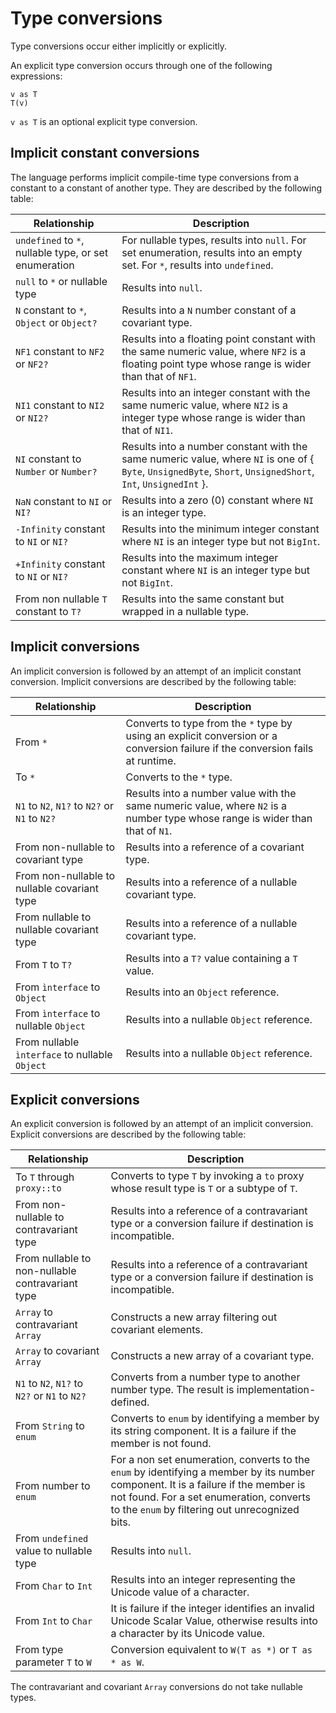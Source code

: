 # Type conversions

Type conversions occur either implicitly or explicitly.

An explicit type conversion occurs through one of the following expressions:

```
v as T
T(v)
```

`v as T` is an optional explicit type conversion.

## Implicit constant conversions

The language performs implicit compile-time type conversions from a constant to a constant of another type. They are described by the following table:

| Relationship | Description |
| ------------ | ----------- |
| `undefined` to `*`, nullable type, or set enumeration | For nullable types, results into `null`. For set enumeration, results into an empty set. For `*`, results into `undefined`. |
| `null` to `*` or nullable type | Results into `null`. |
| `N` constant to `*`, `Object` or `Object?` | Results into a `N` number constant of a covariant type. |
| `NF1` constant to `NF2` or `NF2?` | Results into a floating point constant with the same numeric value, where `NF2` is a floating point type whose range is wider than that of `NF1`. |
| `NI1` constant to `NI2` or `NI2?` | Results into an integer constant with the same numeric value, where `NI2` is a integer type whose range is wider than that of `NI1`. |
| `NI` constant to `Number` or `Number?` | Results into a number constant with the same numeric value, where `NI` is one of \{ `Byte`, `UnsignedByte`, `Short`, `UnsignedShort`, `Int`, `UnsignedInt` \}. |
| `NaN` constant to `NI` or `NI?` | Results into a zero (0) constant where `NI` is an integer type. |
| `-Infinity` constant to `NI` or `NI?` | Results into the minimum integer constant where `NI` is an integer type but not `BigInt`. |
| `+Infinity` constant to `NI` or `NI?` | Results into the maximum integer constant where `NI` is an integer type but not `BigInt`. |
| From non nullable `T` constant to `T?` | Results into the same constant but wrapped in a nullable type. |

## Implicit conversions

An implicit conversion is followed by an attempt of an implicit constant conversion. Implicit conversions are described by the following table:

| Relationship | Description |
| ------------ | ----------- |
| From `*` | Converts to type from the `*` type by using an explicit conversion or a conversion failure if the conversion fails at runtime. |
| To `*` | Converts to the `*` type. |
| `N1` to `N2`, `N1?` to `N2?` or `N1` to `N2?` | Results into a number value with the same numeric value, where `N2` is a number type whose range is wider than that of `N1`. |
| From non-nullable to covariant type | Results into a reference of a covariant type. |
| From non-nullable to nullable covariant type | Results into a reference of a nullable covariant type. |
| From nullable to nullable covariant type | Results into a reference of a nullable covariant type. |
| From `T` to `T?` | Results into a `T?` value containing a `T` value. |
| From `ìnterface` to `Object` | Results into an `Object` reference. |
| From `ìnterface` to nullable `Object` | Results into a nullable `Object` reference. |
| From nullable `ìnterface` to nullable `Object` | Results into a nullable `Object` reference. |

## Explicit conversions

An explicit conversion is followed by an attempt of an implicit conversion. Explicit conversions are described by the following table:

| Relationship | Description |
| ------------ | ----------- |
| To `T` through `proxy::to` | Converts to type `T` by invoking a `to` proxy whose result type is `T` or a subtype of `T`. |
| From non-nullable to contravariant type | Results into a reference of a contravariant type or a conversion failure if destination is incompatible. |
| From nullable to non-nullable contravariant type | Results into a reference of a contravariant type or a conversion failure if destination is incompatible. |
| `Array` to contravariant `Array` | Constructs a new array filtering out covariant elements. |
| `Array` to covariant `Array` | Constructs a new array of a covariant type. |
| `N1` to `N2`, `N1?` to `N2?` or `N1` to `N2?` | Converts from a number type to another number type. The result is implementation-defined. |
| From `String` to `enum` | Converts to `enum` by identifying a member by its string component. It is a failure if the member is not found. |
| From number to `enum` | For a non set enumeration, converts to the `enum` by identifying a member by its number component. It is a failure if the member is not found. For a set enumeration, converts to the `enum` by filtering out unrecognized bits. |
| From `undefined` value to nullable type | Results into `null`. |
| From `Char` to `Int` | Results into an integer representing the Unicode value of a character. |
| From `Int` to `Char` | It is failure if the integer identifies an invalid Unicode Scalar Value, otherwise results into a character by its Unicode value. |
| From type parameter `T` to `W` | Conversion equivalent to `W(T as *)` or `T as * as W`. |

The contravariant and covariant `Array` conversions do not take nullable types.